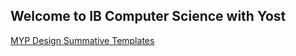 ## Welcome to IB Computer Science with Yost

[MYP Design Summative Templates](https://mxyost.github.io/Design-Python/)
